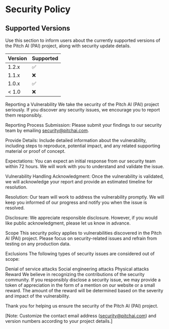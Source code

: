# Security Policy

## Supported Versions

Use this section to inform users about the currently supported versions of the Pitch AI (PAI) project, along with security update details.

| Version | Supported          |
| ------- | ------------------ |
| 1.2.x	  | :white_check_mark: |
| 1.1.x	  | :x:                |
| 1.0.x	  | :white_check_mark: |
| < 1.0	  | :x:                |
Reporting a Vulnerability
We take the security of the Pitch AI (PAI) project seriously. If you discover any security issues, we encourage you to report them responsibly.

Reporting Process
Submission: Please submit your findings to our security team by emailing security@pitchai.com.

Provide Details: Include detailed information about the vulnerability, including steps to reproduce, potential impact, and any related supporting material or proof of concept.

Expectations: You can expect an initial response from our security team within 72 hours. We will work with you to understand and validate the issue.

Vulnerability Handling
Acknowledgment: Once the vulnerability is validated, we will acknowledge your report and provide an estimated timeline for resolution.

Resolution: Our team will work to address the vulnerability promptly. We will keep you informed of our progress and notify you when the issue is resolved.

Disclosure: We appreciate responsible disclosure. However, if you would like public acknowledgment, please let us know in advance.

Scope
This security policy applies to vulnerabilities discovered in the Pitch AI (PAI) project. Please focus on security-related issues and refrain from testing on any production data.

Exclusions
The following types of security issues are considered out of scope:

Denial of service attacks
Social engineering attacks
Physical attacks
Reward
We believe in recognizing the contributions of the security community. If you responsibly disclose a security issue, we may provide a token of appreciation in the form of a mention on our website or a small reward. The amount of the reward will be determined based on the severity and impact of the vulnerability.

Thank you for helping us ensure the security of the Pitch AI (PAI) project.

[Note: Customize the contact email address (security@pitchai.com) and version numbers according to your project details.]
